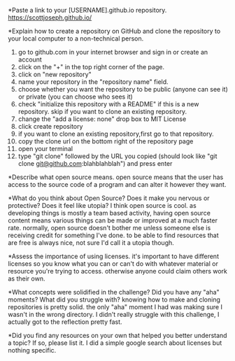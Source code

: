 *Paste a link to your [USERNAME].github.io repository.
  https://scottjoseph.github.io/

*Explain how to create a repository on GitHub and clone the repository to your local computer to a non-technical person.
  1. go to github.com in your internet browser and sign in or create an account
  2. click on the "+" in the top right corner of the page.
  3. click on "new repository"
  4. name your repository in the "repository name" field.
  5. choose whether you want the repository to be public (anyone can see it) or private (you can choose who sees it)
  6. check "initialize this repository with a README" if this is a new repository. skip if you want to clone an existing repository.
  7. change the "add a license: none" drop box to MIT License
  8. click create repository
  9. if you want to clone an existing repository,first go to that repository.
  10. copy the clone url on the bottom right of the repository page
  11. open your terminal
  12. type "git clone" followed by the URL you copied (should look like "git clone git@github.com:blahblahblah") and press enter

*Describe what open source means.
  open source means that the user has access to the source code of a program and can alter it however they want.

*What do you think about Open Source? Does it make you nervous or protective? Does it feel like utopia?
  I think open source is cool. as developing things is mostly a team based activity, having open source content means various things can be made or improved at a much faster rate. normally, open source doesn't bother me unless someone else is receiving credit for something I've done. to be able to find resources that are free is always nice, not sure I'd call it a utopia though.

*Assess the importance of using licenses.
  it's important to have different licenses so you know what you can or can't do with whatever material or resource you're trying to access. otherwise anyone could claim others work as their own.

*What concepts were solidified in the challenge? Did you have any "aha" moments? What did you struggle with?
  knowing how to make and cloning repositories is pretty solid. the only "aha" moment I had was making sure I wasn't in the wrong directory. I didn't really struggle with this challenge, I actually got to the reflection pretty fast.

*Did you find any resources on your own that helped you better understand a topic? If so, please list it.
  I did a simple google search about licenses but nothing specific.
